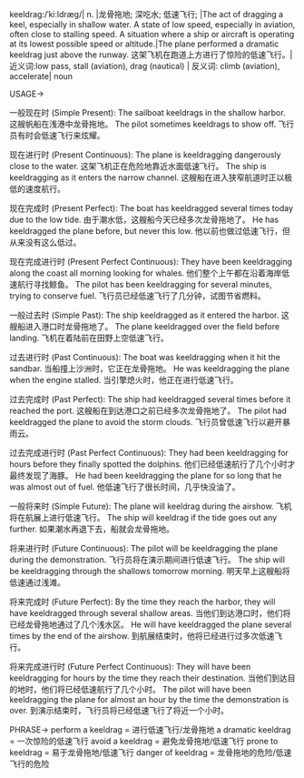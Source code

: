 keeldrag:/ˈkiːldræɡ/| n. |龙骨拖地; 深吃水; 低速飞行; |The act of dragging a keel, especially in shallow water.  A state of low speed, especially in aviation, often close to stalling speed. A situation where a ship or aircraft is operating at its lowest possible speed or altitude.|The plane performed a dramatic keeldrag just above the runway.  这架飞机在跑道上方进行了惊险的低速飞行。| 近义词:low pass, stall (aviation), drag (nautical) | 反义词: climb (aviation), accelerate| noun

USAGE->

一般现在时 (Simple Present):
The sailboat keeldrags in the shallow harbor.  这艘帆船在浅港中龙骨拖地。
The pilot sometimes keeldrags to show off.  飞行员有时会低速飞行来炫耀。

现在进行时 (Present Continuous):
The plane is keeldragging dangerously close to the water.  这架飞机正在危险地靠近水面低速飞行。
The ship is keeldragging as it enters the narrow channel. 这艘船在进入狭窄航道时正以极低的速度航行。

现在完成时 (Present Perfect):
The boat has keeldragged several times today due to the low tide. 由于潮水低，这艘船今天已经多次龙骨拖地了。
He has keeldragged the plane before, but never this low. 他以前也做过低速飞行，但从来没有这么低过。

现在完成进行时 (Present Perfect Continuous):
They have been keeldragging along the coast all morning looking for whales. 他们整个上午都在沿着海岸低速航行寻找鲸鱼。
The pilot has been keeldragging for several minutes, trying to conserve fuel.  飞行员已经低速飞行了几分钟，试图节省燃料。

一般过去时 (Simple Past):
The ship keeldragged as it entered the harbor.  这艘船进入港口时龙骨拖地了。
The plane keeldragged over the field before landing.  飞机在着陆前在田野上空低速飞行。


过去进行时 (Past Continuous):
The boat was keeldragging when it hit the sandbar.  当船撞上沙洲时，它正在龙骨拖地。
He was keeldragging the plane when the engine stalled.  当引擎熄火时，他正在进行低速飞行。

过去完成时 (Past Perfect):
The ship had keeldragged several times before it reached the port.  这艘船在到达港口之前已经多次龙骨拖地了。
The pilot had keeldragged the plane to avoid the storm clouds. 飞行员曾低速飞行以避开暴雨云。

过去完成进行时 (Past Perfect Continuous):
They had been keeldragging for hours before they finally spotted the dolphins.  他们已经低速航行了几个小时才最终发现了海豚。
He had been keeldragging the plane for so long that he was almost out of fuel.  他低速飞行了很长时间，几乎快没油了。

一般将来时 (Simple Future):
The plane will keeldrag during the airshow.  飞机将在航展上进行低速飞行。
The ship will keeldrag if the tide goes out any further.  如果潮水再退下去，船就会龙骨拖地。

将来进行时 (Future Continuous):
The pilot will be keeldragging the plane during the demonstration.  飞行员将在演示期间进行低速飞行。
The ship will be keeldragging through the shallows tomorrow morning.  明天早上这艘船将低速通过浅滩。

将来完成时 (Future Perfect):
By the time they reach the harbor, they will have keeldragged through several shallow areas.  当他们到达港口时，他们将已经龙骨拖地通过了几个浅水区。
He will have keeldragged the plane several times by the end of the airshow. 到航展结束时，他将已经进行过多次低速飞行。

将来完成进行时 (Future Perfect Continuous):
They will have been keeldragging for hours by the time they reach their destination.  当他们到达目的地时，他们将已经低速航行了几个小时。
The pilot will have been keeldragging the plane for almost an hour by the time the demonstration is over.  到演示结束时，飞行员将已经低速飞行了将近一个小时。


PHRASE->
perform a keeldrag = 进行低速飞行/龙骨拖地
a dramatic keeldrag = 一次惊险的低速飞行
avoid a keeldrag = 避免龙骨拖地/低速飞行
prone to keeldrag = 易于龙骨拖地/低速飞行
danger of keeldrag = 龙骨拖地的危险/低速飞行的危险
